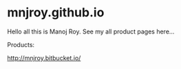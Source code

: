 # mnjroy.github.io
Hello all this is Manoj Roy. See my all product pages here...

Products:

http://mnjroy.bitbucket.io/
